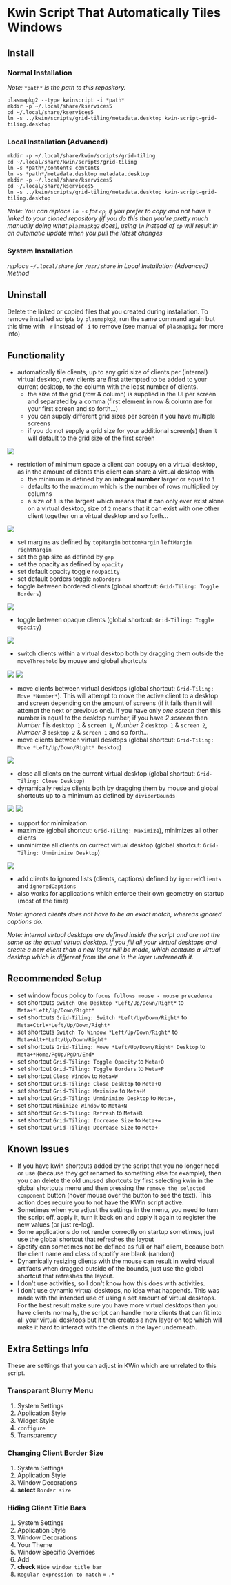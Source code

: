 # Kwin Script That Automatically Tiles Windows

## Install

### Normal Installation

*Note:* `*path*` *is the path to this repository.*

```
plasmapkg2 --type kwinscript -i *path*
mkdir -p ~/.local/share/kservices5
cd ~/.local/share/kservices5
ln -s ../kwin/scripts/grid-tiling/metadata.desktop kwin-script-grid-tiling.desktop 
```

### Local Installation (Advanced)

```
mkdir -p ~/.local/share/kwin/scripts/grid-tiling
cd ~/.local/share/kwin/scripts/grid-tiling
ln -s *path*/contents contents
ln -s *path*/metadata.desktop metadata.desktop
mkdir -p ~/.local/share/kservices5
cd ~/.local/share/kservices5
ln -s ../kwin/scripts/grid-tiling/metadata.desktop kwin-script-grid-tiling.desktop 
```

*Note: You can replace `ln -s` for `cp`, if you prefer to copy and not have it linked to your cloned repository (if you do this then you're pretty much manually doing what `plasmapkg2` does), using `ln` instead of `cp` will result in an automatic update when you pull the latest changes*

### System Installation

*replace `~/.local/share` for `/usr/share` in Local Installation (Advanced) Method*

## Uninstall  

Delete the linked or copied files that you created during installation. To remove installed scripts by `plasmapkg2`, run the same command again but this time with `-r` instead of `-i` to remove (see manual of `plasmapkg2` for more info)

## Functionality
- automatically tile clients, up to any grid size of clients per (internal) virtual desktop, new clients are first attempted to be added to your current desktop, to the column with the least number of clients.
  - the size of the grid (row & column) is supplied in the UI per screen and separated by a comma (first element in row & column are for your first screen and so forth...)
  - you can supply different grid sizes per screen if you have multiple screens
  - if you do not supply a grid size for your additional screen(s) then it will default to the grid size of the first screen

![](https://media.giphy.com/media/1qha5U2v85vIOTeT6f/giphy.gif)
  
- restriction of minimum space a client can occupy on a virtual desktop, as in the amount of clients this client can share a virtual desktop with
  - the minimum is defined by an **integral number** larger or equal to `1`
  - defaults to the maximum which is the number of rows multiplied by columns
  - a size of `1` is the largest which means that it can only ever exist alone on a virtual desktop, size of `2` means that it can exist with one other client together on a virtual desktop and so forth...

![](https://media.giphy.com/media/d5ze8TC9GUQrhElN2Q/giphy.gif)
  
- set margins as defined by `topMargin` `bottomMargin` `leftMargin` `rightMargin`
- set the gap size as defined by `gap`
- set the opacity as defined by `opacity`
- set default opacity toggle `noOpacity`
- set default borders toggle `noBorders`
- toggle between bordered clients (global shortcut: `Grid-Tiling: Toggle Borders`)

![](https://media.giphy.com/media/pzKoeHMevmRZBEr6ej/giphy.gif)

- toggle between opaque clients (global shortcut: `Grid-Tiling: Toggle Opacity`)

![](https://media.giphy.com/media/2vjoPmERuumZhpcDBN/giphy.gif)

- switch clients within a virtual desktop both by dragging them outside the `moveThreshold` by mouse and global shortcuts

![](https://media.giphy.com/media/2WH0gA5A0mDLxBwVop/giphy.gif)
![](https://media.giphy.com/media/1XbN5mJlXUn3hoDoPk/giphy.gif)

- move clients between virtual desktops (global shortcut: `Grid-Tiling: Move *Number*`). This will attempt to move the active client to a desktop and screen depending on the amount of screens (if it fails then it will attempt the next or previous one). If you have only *one screen* then this number is equal to the desktop number, if you have *2 screens* then *Number 1* is `desktop 1` & `screen 1`, *Number 2* `desktop 1` & `screen 2`, *Number 3* `desktop 2` & `screen 1` and so forth...
- move clients between virtual desktops (global shortcut: `Grid-Tiling: Move *Left/Up/Down/Right* Desktop`)

![](https://media.giphy.com/media/2wh560orSSXgoiObR1/giphy.gif)

- close all clients on the current virtual desktop (global shortcut: `Grid-Tiling: Close Desktop`)
- dynamically resize clients both by dragging them by mouse and global shortcuts up to a minimum as defined by `dividerBounds`

![](https://media.giphy.com/media/1bK3hVSqPv7Xt0hrgo/giphy.gif)
![](https://media.giphy.com/media/SiEq2XtSWZEvIIlMlQ/giphy.gif)

- support for minimization
- maximize (global shortcut: `Grid-Tiling: Maximize`), minimizes all other clients
- unminimize all clients on currect virtual desktop (global shortcut: `Grid-Tiling: Unminimize Desktop`)

![](https://media.giphy.com/media/k80kK1UBeeULHR9Joa/giphy.gif)

- add clients to ignored lists (clients, captions) defined by `ignoredClients` and `ignoredCaptions`
- also works for applications which enforce their own geometry on startup (most of the time)

*Note: ignored clients does not have to be an exact match, whereas ignored captions do.*

*Note: internal virtual desktops are defined inside the script and are not the same as the actual virtual desktop. If you fill all your virtual desktops and create a new client than a new layer will be made, which contains a virtual desktop which is different from the one in the layer underneath it.*

## Recommended Setup
- set window focus policy to `focus follows mouse - mouse precedence`
- set shortcuts `Switch One Desktop *Left/Up/Down/Right*` to `Meta+*Left/Up/Down/Right*`
- set shortcuts `Grid-Tiling: Switch *Left/Up/Down/Right*` to `Meta+Ctrl+*Left/Up/Down/Right*`
- set shortcuts `Switch To Window *Left/Up/Down/Right*` to `Meta+Alt+*Left/Up/Down/Right*`
- set shortcuts `Grid-Tiling: Move *Left/Up/Down/Right* Desktop` to `Meta+*Home/PgUp/PgDn/End*`
- set shortcut `Grid-Tiling: Toggle Opacity` to `Meta+O`
- set shortcut `Grid-Tiling: Toggle Borders` to `Meta+P`
- set shortcut `Close Window` to `Meta+W`
- set shortcut `Grid-Tiling: Close Desktop` to `Meta+Q`
- set shortcut `Grid-Tiling: Maximize` to `Meta+M`
- set shortcut `Grid-Tiling: Unminimize Desktop` to `Meta+,`
- set shortcut `Minimize Window` to `Meta+N`
- set shortcut `Grid-Tiling: Refresh` to `Meta+R`
- set shortcut `Grid-Tiling: Increase Size` to `Meta+=`
- set shortcut `Grid-Tiling: Decrease Size` to `Meta+-`

## Known Issues
- If you have kwin shortcuts added by the script that you no longer need or use (because they got renamed to something else for example), then you can delete the old unused shortcuts by first selecting kwin in the global shortcuts menu and then pressing the `remove the selected component` button (hover mouse over the button to see the text). This action does require you to not have the KWin script active.
- Sometimes when you adjust the settings in the menu, you need to turn the script off, apply it, turn it back on and apply it again to register the new values (or just re-log).
- Some applications do not render correctly on startup sometimes, just use the global shortcut that refreshes the layout
- Spotify can sometimes not be defined as full or half client, because both the client name and class of spotify are blank (random)
- Dynamically resizing clients with the mouse can result in weird visual artifacts when dragged outside of the bounds, just use the global shortcut that refreshes the layout.
- I don't use activities, so I don't know how this does with activities.
- I don't use dynamic virtual desktops, no idea what happends. This was made with the intended use of using a set amount of virtual desktops. For the best result make sure you have more virtual desktops than you have clients normally, the script can handle more clients that can fit into all your virtual desktops but it then creates a new layer on top which will make it hard to interact with the clients in the layer underneath.

## Extra Settings Info

These are settings that you can adjust in KWin which are unrelated to this script.

### Transparant Blurry Menu

1. System Settings
2. Application Style
3. Widget Style
4. `configure`
5. Transparency

### Changing Client Border Size

1. System Settings
2. Application Style
3. Window Decorations
4. **select** `Border size`

### Hiding Client Title Bars

1. System Settings
2. Application Style
3. Window Decorations
4. Your Theme
5. Window Specific Overrides
6. Add
7. **check** `Hide window title bar`
8. `Regular expression to match` = `.*`
